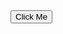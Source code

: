 <html>
    <head>
        <title></title>
    </head>
    <body>
        <input type="button" id="clickme" value="Click Me"/>
        <script language="javascript">
        
        // Lấy element có id=clickme lưu vào biến button
        var button = document.getElementById('clickme');
        
        // Khi click vào element chứa trong button thì thực hiện một function, 
        // bên trong function thông báo lên Hello World!
        button.addEventListener('click', function(){
            alert('Hello World!');
        });
        </script>
    </body>
</html>
